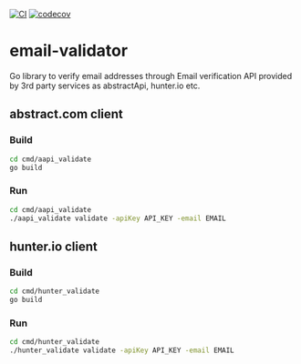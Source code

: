 [![CI](https://github.com/r-goswami/email-validator/actions/workflows/CI.yaml/badge.svg)](https://github.com/r-goswami/email-validator/actions/workflows/CI.yaml)
[![codecov](https://codecov.io/gh/r-goswami/email-validator/branch/main/graph/badge.svg?token=VAB3KVPV1P)](https://codecov.io/gh/r-goswami/email-validator)

# email-validator
Go library to verify email addresses through Email verification API provided by 3rd party services as abstractApi, hunter.io etc.

## abstract.com client
### Build
```bash
cd cmd/aapi_validate
go build
```

### Run
```bash
cd cmd/aapi_validate
./aapi_validate validate -apiKey API_KEY -email EMAIL
```

## hunter.io client
### Build
```bash
cd cmd/hunter_validate
go build
```

### Run
```bash
cd cmd/hunter_validate
./hunter_validate validate -apiKey API_KEY -email EMAIL
```

